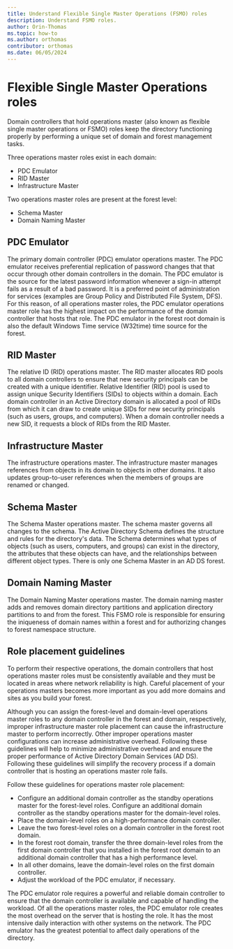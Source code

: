 ```yaml
---
title: Understand Flexible Single Master Operations (FSMO) roles
description: Understand FSMO roles.
author: Orin-Thomas
ms.topic: how-to
ms.author: orthomas
contributor: orthomas
ms.date: 06/05/2024
---
```

# Flexible Single Master Operations roles

Domain controllers that hold operations master (also known as flexible single master operations or FSMO) roles keep the directory functioning properly by performing a unique set of domain and forest management tasks.

Three operations master roles exist in each domain:
- PDC Emulator
- RID Master
- Infrastructure Master

Two operations master roles are present at the forest level:
- Schema Master
- Domain Naming Master

## PDC Emulator

The primary domain controller (PDC) emulator operations master. The PDC emulator receives preferential replication of password changes that that occur through other domain controllers in the domain. The PDC emulator is the source for the latest password information whenever a sign-in attempt fails as a result of a bad password. It is a preferred point of administration for services (examples are Group Policy and Distributed File System, DFS). For this reason, of all operations master roles, the PDC emulator operations master role has the highest impact on the performance of the domain controller that hosts that role. The PDC emulator in the forest root domain is also the default Windows Time service (W32time) time source for the forest.

## RID Master

The relative ID (RID) operations master. The RID master allocates RID pools to all domain controllers to ensure that new security principals can be created with a unique identifier. Relative Identifier (RID) pool is used to assign unique Security Identifiers (SIDs) to objects within a domain. Each domain controller in an Active Directory domain is allocated a pool of RIDs from which it can draw to create unique SIDs for new security principals (such as users, groups, and computers). When a domain controller needs a new SID, it requests a block of RIDs from the RID Master.

## Infrastructure Master

The infrastructure operations master. The infrastructure master manages references from objects in its domain to objects in other domains. It also updates group-to-user references when the members of groups are renamed or changed.

## Schema Master

The Schema Master operations master. The schema master governs all changes to the schema. The Active Directory Schema defines the structure and rules for the directory's data. The Schema determines what types of objects (such as users, computers, and groups) can exist in the directory, the attributes that these objects can have, and the relationships between different object types. There is only one Schema Master in an AD DS forest.

## Domain Naming Master

The Domain Naming Master operations master. The domain naming master adds and removes domain directory partitions and application directory partitions to and from the forest. This FSMO role is responsible for ensuring the iniqueness of domain names within a forest and for authorizing changes to forest namespace structure.

## Role placement guidelines

To perform their respective operations, the domain controllers that host operations master roles must be consistently available and they must be located in areas where network reliability is high. Careful placement of your operations masters becomes more important as you add more domains and sites as you build your forest.

Although you can assign the forest-level and domain-level operations master roles to any domain controller in the forest and domain, respectively, improper infrastructure master role placement can cause the infrastructure master to perform incorrectly. Other improper operations master configurations can increase administrative overhead. Following these guidelines will help to minimize administrative overhead and ensure the proper performance of Active Directory Domain Services (AD DS). Following these guidelines will simplify the recovery process if a domain controller that is hosting an operations master role fails.

Follow these guidelines for operations master role placement:

- Configure an additional domain controller as the standby operations master for the forest-level roles. Configure an additional domain controller as the standby operations master for the domain-level roles.
- Place the domain-level roles on a high-performance domain controller.
- Leave the two forest-level roles on a domain controller in the forest root domain.
- In the forest root domain, transfer the three domain-level roles from the first domain controller that you installed in the forest root domain to an additional domain controller that has a high performance level.
- In all other domains, leave the domain-level roles on the first domain controller.
- Adjust the workload of the PDC emulator, if necessary.

The PDC emulator role requires a powerful and reliable domain controller to ensure that the domain controller is available and capable of handling the workload. Of all the operations master roles, the PDC emulator role creates the most overhead on the server that is hosting the role. It has the most intensive daily interaction with other systems on the network. The PDC emulator has the greatest potential to affect daily operations of the directory.
